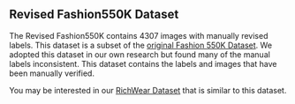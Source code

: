 ## Revised Fashion550K Dataset

The Revised Fashion550K contains 4307 images with manually revised labels. This dataset is a subset of the [original Fashion 550K Dataset]( https://esslab.jp/~ess/en/data/fashion550k/). We adopted this dataset in our own research but found many of the manual labels inconsistent. This dataset contains the labels and images that have been manually verified. 

You may be interested in our [RichWear Dataset](https://github.com/hsinmin/richwear) that is similar to this dataset. 

